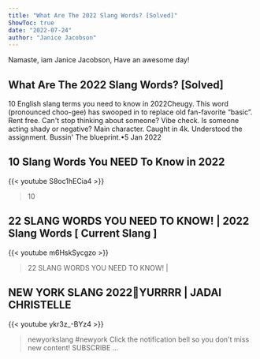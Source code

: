 ```yaml
---
title: "What Are The 2022 Slang Words? [Solved]"
ShowToc: true 
date: "2022-07-24"
author: "Janice Jacobson" 
---
```


Namaste, iam Janice Jacobson, Have an awesome day!
## What Are The 2022 Slang Words? [Solved]
 10 English slang terms you need to know in 2022Cheugy. This word (pronounced choo-gee) has swooped in to replace old fan-favorite “basic”. 
 Rent free. Can't stop thinking about someone? 
 Vibe check. Is someone acting shady or negative? 
 Main character. 
 Caught in 4k. 
 Understood the assignment. 
 Bussin' 
 The blueprint.•5 Jan 2022

## 10 Slang Words You NEED To Know in 2022
{{< youtube S8oc1hECia4 >}}
>10 

## 22 SLANG WORDS YOU NEED TO KNOW!  |  2022 Slang Words  [ Current Slang ]
{{< youtube m6HskSycgzo >}}
>22 SLANG WORDS YOU NEED TO KNOW! | 

## NEW YORK SLANG 2022🗽YURRRR | JADAI CHRISTELLE
{{< youtube ykr3z_-BYz4 >}}
>newyorkslang #newyork Click the notification bell so you don't miss new content! SUBSCRIBE ...

